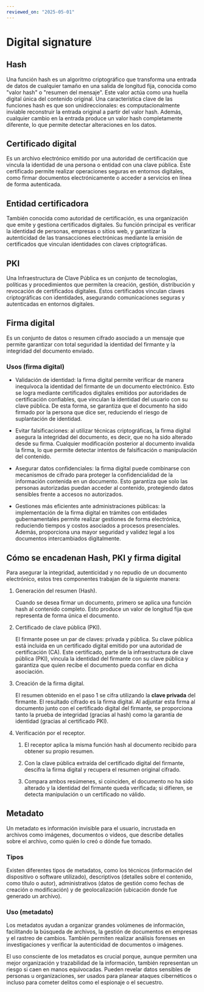 ```yaml
---
reviewed_on: "2025-05-01"
---
```


# Digital signature

## Hash

​Una función hash es un algoritmo criptográfico que transforma una entrada de datos de cualquier tamaño en una salida de longitud fija, conocida como "valor hash" o "resumen del mensaje". Este valor actúa como una huella digital única del contenido original. Una característica clave de las funciones hash es que son unidireccionales: es computacionalmente inviable reconstruir la entrada original a partir del valor hash. Además, cualquier cambio en la entrada produce un valor hash completamente diferente, lo que permite detectar alteraciones en los datos.

## Certificado digital

Es un archivo electrónico emitido por una autoridad de certificación que vincula la identidad de una persona o entidad con una clave pública. Este certificado permite realizar operaciones seguras en entornos digitales, como firmar documentos electrónicamente o acceder a servicios en línea de forma autenticada.​

## Entidad certificadora

También conocida como autoridad de certificación, es una organización que emite y gestiona certificados digitales. Su función principal es verificar la identidad de personas, empresas o sitios web, y garantizar la autenticidad de las transacciones electrónicas mediante la emisión de certificados que vinculan identidades con claves criptográficas.

## PKI

Una Infraestructura de Clave Pública es un conjunto de tecnologías, políticas y procedimientos que permiten la creación, gestión, distribución y revocación de certificados digitales. Estos certificados vinculan claves criptográficas con identidades, asegurando comunicaciones seguras y autenticadas en entornos digitales.

## Firma digital

Es un conjunto de datos o resumen cifrado asociado a un mensaje que permite garantizar con total seguridad la identidad del firmante y la integridad del documento enviado.

### Usos (firma digital)

- Validación de identidad: la firma digital permite verificar de manera inequívoca la identidad del firmante de un documento electrónico. Esto se logra mediante certificados digitales emitidos por autoridades de certificación confiables, que vinculan la identidad del usuario con su clave pública. De esta forma, se garantiza que el documento ha sido firmado por la persona que dice ser, reduciendo el riesgo de suplantación de identidad.

- Evitar falsificaciones: al utilizar técnicas criptográficas, la firma digital asegura la integridad del documento, es decir, que no ha sido alterado desde su firma. Cualquier modificación posterior al documento invalida la firma, lo que permite detectar intentos de falsificación o manipulación del contenido.

- Asegurar datos confidenciales: la firma digital puede combinarse con mecanismos de cifrado para proteger la confidencialidad de la información contenida en un documento. Esto garantiza que solo las personas autorizadas puedan acceder al contenido, protegiendo datos sensibles frente a accesos no autorizados.

- Gestiones más eficientes ante administraciones públicas: la implementación de la firma digital en trámites con entidades gubernamentales permite realizar gestiones de forma electrónica, reduciendo tiempos y costos asociados a procesos presenciales. Además, proporciona una mayor seguridad y validez legal a los documentos intercambiados digitalmente.

## Cómo se encadenan Hash, PKI y firma digital

Para asegurar la integridad, autenticidad y no repudio de un documento electrónico, estos tres componentes trabajan de la siguiente manera:

1. Generación del resumen (Hash).

	Cuando se desea firmar un documento, primero se aplica una función hash al contenido completo. Esto produce un valor de longitud fija que representa de forma única el documento.

2. Certificado de clave pública (PKI).

	El firmante posee un par de claves: privada y pública. Su clave pública está incluida en un certificado digital emitido por una autoridad de certificación (CA). Este certificado, parte de la infraestructura de clave pública (PKI), vincula la identidad del firmante con su clave pública y garantiza que quien recibe el documento pueda confiar en dicha asociación.

3. Creación de la firma digital.

	El resumen obtenido en el paso $1$ se cifra utilizando la **clave privada** del firmante. El resultado cifrado es la firma digital. Al adjuntar esta firma al documento junto con el certificado digital del firmante, se proporciona tanto la prueba de integridad (gracias al hash) como la garantía de identidad (gracias al certificado PKI).

4. Verificación por el receptor.

	1. El receptor aplica la misma función hash al documento recibido para obtener su propio resumen.

	2. Con la clave pública extraída del certificado digital del firmante, descifra la firma digital y recupera el resumen original cifrado.

	3. Compara ambos resúmenes, si coinciden, el documento no ha sido alterado y la identidad del firmante queda verificada; si difieren, se detecta manipulación o un certificado no válido.

## Metadato

Un metadato es información invisible para el usuario, incrustada en archivos como imágenes, documentos o vídeos, que describe detalles sobre el archivo, como quién lo creó o dónde fue tomado.

### Tipos

Existen diferentes tipos de metadatos, como los técnicos (información del dispositivo o software utilizado), descriptivos (detalles sobre el contenido, como título o autor), administrativos (datos de gestión como fechas de creación o modificación) y de geolocalización (ubicación donde fue generado un archivo).

### Uso (metadato)

Los metadatos ayudan a organizar grandes volúmenes de información, facilitando la búsqueda de archivos, la gestión de documentos en empresas y el rastreo de cambios. También permiten realizar análisis forenses en investigaciones y verificar la autenticidad de documentos o imágenes.

El uso consciente de los metadatos es crucial porque, aunque permiten una mejor organización y trazabilidad de la información, también representan un riesgo si caen en manos equivocadas. Pueden revelar datos sensibles de personas u organizaciones, ser usados para planear ataques cibernéticos o incluso para cometer delitos como el espionaje o el secuestro.
